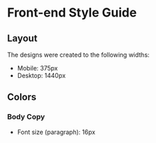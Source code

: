 # Front-end Style Guide

## Layout

The designs were created to the following widths:

- Mobile: 375px
- Desktop: 1440px

## Colors

### Body Copy

- Font size (paragraph): 16px